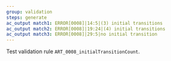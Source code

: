 ```yaml
---
group: validation
steps: generate
ac_output match1: ERROR[0008]|14:5|(3) initial transitions
ac_output match2: ERROR[0008]|19:24|(4) initial transitions
ac_output match3: ERROR[0008]|29:5|no initial transition
---
```

Test validation rule `ART_0008_initialTransitionCount`.
